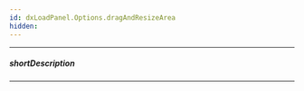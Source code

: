 ```yaml
---
id: dxLoadPanel.Options.dragAndResizeArea
hidden: 
---
```

---
##### shortDescription
<!-- Description goes here -->

---
<!-- Description goes here -->